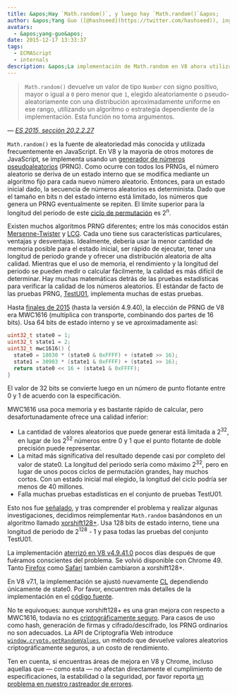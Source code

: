 ```yaml
---
title: &apos;Hay `Math.random()`, y luego hay `Math.random()`&apos;
author: &apos;Yang Guo ([@hashseed](https://twitter.com/hashseed)), ingeniero de software y diseñador de dados&apos;
avatars:
  - &apos;yang-guo&apos;
date: 2015-12-17 13:33:37
tags:
  - ECMAScript
  - internals
description: &apos;La implementación de Math.random en V8 ahora utiliza un algoritmo llamado xorshift128+, mejorando la aleatoriedad en comparación con la antigua implementación MWC1616.&apos;
---
```

> `Math.random()` devuelve un valor de tipo `Number` con signo positivo, mayor o igual a `0` pero menor que `1`, elegido aleatoriamente o pseudo-aleatoriamente con una distribución aproximadamente uniforme en ese rango, utilizando un algoritmo o estrategia dependiente de la implementación. Esta función no toma argumentos.

<!--truncate-->
— _[ES 2015, sección 20.2.2.27](http://tc39.es/ecma262/#sec-math.random)_

`Math.random()` es la fuente de aleatoriedad más conocida y utilizada frecuentemente en JavaScript. En V8 y la mayoría de otros motores de JavaScript, se implementa usando un [generador de números pseudoaleatorios](https://es.wikipedia.org/wiki/Generador_de_n%C3%BAmeros_pseudoaleatorios) (PRNG). Como ocurre con todos los PRNGs, el número aleatorio se deriva de un estado interno que se modifica mediante un algoritmo fijo para cada nuevo número aleatorio. Entonces, para un estado inicial dado, la secuencia de números aleatorios es determinista. Dado que el tamaño en bits n del estado interno está limitado, los números que genera un PRNG eventualmente se repiten. El límite superior para la longitud del periodo de este [ciclo de permutación](https://es.wikipedia.org/wiki/Permutaci%C3%B3n_c%C3%ADclica) es 2<sup>n</sup>.

Existen muchos algoritmos PRNG diferentes; entre los más conocidos están [Mersenne-Twister](https://es.wikipedia.org/wiki/Mersenne_Twister) y [LCG](https://es.wikipedia.org/wiki/Generador_congruencial_lineal). Cada uno tiene sus características particulares, ventajas y desventajas. Idealmente, debería usar la menor cantidad de memoria posible para el estado inicial, ser rápido de ejecutar, tener una longitud de periodo grande y ofrecer una distribución aleatoria de alta calidad. Mientras que el uso de memoria, el rendimiento y la longitud del periodo se pueden medir o calcular fácilmente, la calidad es más difícil de determinar. Hay muchas matemáticas detrás de las pruebas estadísticas para verificar la calidad de los números aleatorios. El estándar de facto de las pruebas PRNG, [TestU01](http://simul.iro.umontreal.ca/testu01/tu01.html), implementa muchas de estas pruebas.

Hasta [finales de 2015](https://github.com/v8/v8/blob/ceade6cf239e0773213d53d55c36b19231c820b5/src/js/math.js#L143) (hasta la versión 4.9.40), la elección de PRNG de V8 era MWC1616 (multiplica con transporte, combinando dos partes de 16 bits). Usa 64 bits de estado interno y se ve aproximadamente así:

```cpp
uint32_t state0 = 1;
uint32_t state1 = 2;
uint32_t mwc1616() {
  state0 = 18030 * (state0 & 0xFFFF) + (state0 >> 16);
  state1 = 30903 * (state1 & 0xFFFF) + (state1 >> 16);
  return state0 << 16 + (state1 & 0xFFFF);
}
```

El valor de 32 bits se convierte luego en un número de punto flotante entre 0 y 1 de acuerdo con la especificación.

MWC1616 usa poca memoria y es bastante rápido de calcular, pero desafortunadamente ofrece una calidad inferior:

- La cantidad de valores aleatorios que puede generar está limitada a 2<sup>32</sup>, en lugar de los 2<sup>52</sup> números entre 0 y 1 que el punto flotante de doble precisión puede representar.
- La mitad más significativa del resultado depende casi por completo del valor de state0. La longitud del periodo sería como máximo 2<sup>32</sup>, pero en lugar de unos pocos ciclos de permutación grandes, hay muchos cortos. Con un estado inicial mal elegido, la longitud del ciclo podría ser menos de 40 millones.
- Falla muchas pruebas estadísticas en el conjunto de pruebas TestU01.

Esto nos fue [señalado](https://medium.com/@betable/tifu-by-using-math-random-f1c308c4fd9d), y tras comprender el problema y realizar algunas investigaciones, decidimos reimplementar `Math.random` basándonos en un algoritmo llamado [xorshift128+](http://vigna.di.unimi.it/ftp/papers/xorshiftplus.pdf). Usa 128 bits de estado interno, tiene una longitud de periodo de 2<sup>128</sup> - 1 y pasa todas las pruebas del conjunto TestU01.

La implementación [aterrizó en V8 v4.9.41.0](https://github.com/v8/v8/blob/085fed0fb5c3b0136827b5d7c190b4bd1c23a23e/src/base/utils/random-number-generator.h#L102) pocos días después de que fuéramos conscientes del problema. Se volvió disponible con Chrome 49. Tanto [Firefox](https://bugzilla.mozilla.org/show_bug.cgi?id=322529#c99) como [Safari](https://bugs.webkit.org/show_bug.cgi?id=151641) también cambiaron a xorshift128+.

En V8 v7.1, la implementación se ajustó nuevamente [CL](https://chromium-review.googlesource.com/c/v8/v8/+/1238551/5) dependiendo únicamente de state0. Por favor, encuentren más detalles de la implementación en el [código fuente](https://source.chromium.org/chromium/chromium/src/+/main:v8/src/base/utils/random-number-generator.h;l=119?q=XorShift128&sq=&ss=chromium).

No te equivoques: aunque xorshift128+ es una gran mejora con respecto a MWC1616, todavía no es [criptográficamente seguro](https://en.wikipedia.org/wiki/Cryptographically_secure_pseudorandom_number_generator). Para casos de uso como hash, generación de firmas y cifrado/descifrado, los PRNG ordinarios no son adecuados. La API de Criptografía Web introduce [`window.crypto.getRandomValues`](https://developer.mozilla.org/en-US/docs/Web/API/RandomSource/getRandomValues), un método que devuelve valores aleatorios criptográficamente seguros, a un costo de rendimiento.

Ten en cuenta, si encuentras áreas de mejora en V8 y Chrome, incluso aquellas que — como esta — no afectan directamente el cumplimiento de especificaciones, la estabilidad o la seguridad, por favor reporta [un problema en nuestro rastreador de errores](https://bugs.chromium.org/p/v8/issues/entry?template=Defect%20report%20from%20user).
